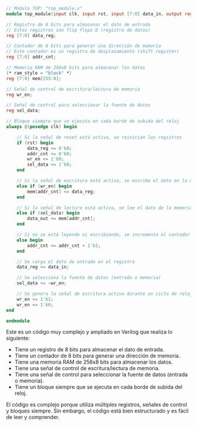 ```verilog
// Módulo TOP: "top_module.v"
module top_module(input clk, input rst, input [7:0] data_in, output reg [7:0] data_out);

// Registro de 8 bits para almacenar el dato de entrada
// Estos registros son flip flops D (registro de datos)
reg [7:0] data_reg;

// Contador de 8 bits para generar una dirección de memoria
// Este contador es un registro de desplazamiento (shift register)
reg [7:0] addr_cnt;

// Memoria RAM de 256x8 bits para almacenar los datos
(* ram_style = "block" *)
reg [7:0] mem[255:0];

// Señal de control de escritura/lectura de memoria
reg wr_en;

// Señal de control para seleccionar la fuente de datos
reg sel_data;

// Bloque siempre que se ejecuta en cada borde de subida del reloj
always @(posedge clk) begin

    // Si la señal de reset está activa, se reinician los registros
    if (rst) begin
        data_reg <= 8'b0;
        addr_cnt <= 8'b0;
        wr_en <= 1'b0;
        sel_data <= 1'b0;
    end

    // Si la señal de escritura está activa, se escribe el dato en la memoria
    else if (wr_en) begin
        mem[addr_cnt] <= data_reg;
    end

    // Si la señal de lectura está activa, se lee el dato de la memoria
    else if (sel_data) begin
        data_out <= mem[addr_cnt];
    end

    // Si no se está leyendo ni escribiendo, se incrementa el contador de dirección
    else begin
        addr_cnt <= addr_cnt + 1'b1;
    end

    // Se carga el dato de entrada en el registro
    data_reg <= data_in;

    // Se selecciona la fuente de datos (entrada o memoria)
    sel_data <= ~wr_en;

    // Se genera la señal de escritura activa durante un ciclo de reloj
    wr_en <= 1'b1;
    wr_en <= 1'b0;
end

endmodule
```

Este es un código muy complejo y ampliado en Verilog que realiza lo siguiente:

* Tiene un registro de 8 bits para almacenar el dato de entrada.
* Tiene un contador de 8 bits para generar una dirección de memoria.
* Tiene una memoria RAM de 256x8 bits para almacenar los datos.
* Tiene una señal de control de escritura/lectura de memoria.
* Tiene una señal de control para seleccionar la fuente de datos (entrada o memoria).
* Tiene un bloque siempre que se ejecuta en cada borde de subida del reloj.

El código es complejo porque utiliza múltiples registros, señales de control y bloques siempre. Sin embargo, el código está bien estructurado y es fácil de leer y comprender.